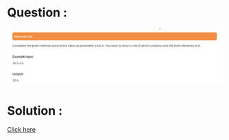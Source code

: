 # Question :
![new even list](https://github.com/prabhu30/coding/blob/main/Edyst/Python%20-%20Intro%20to%20Advanced/83_new%20even%20list/image.png)

# Solution :
[Click here](https://github.com/prabhu30/coding/blob/main/Edyst/Python%20-%20Intro%20to%20Advanced/83_new%20even%20list/solution.py)
